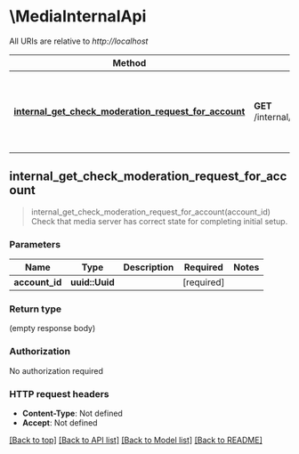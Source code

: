 # \MediaInternalApi

All URIs are relative to *http://localhost*

Method | HTTP request | Description
------------- | ------------- | -------------
[**internal_get_check_moderation_request_for_account**](MediaInternalApi.md#internal_get_check_moderation_request_for_account) | **GET** /internal/media_api/moderation/request/{account_id} | Check that media server has correct state for completing initial setup.



## internal_get_check_moderation_request_for_account

> internal_get_check_moderation_request_for_account(account_id)
Check that media server has correct state for completing initial setup.

### Parameters


Name | Type | Description  | Required | Notes
------------- | ------------- | ------------- | ------------- | -------------
**account_id** | **uuid::Uuid** |  | [required] |

### Return type

 (empty response body)

### Authorization

No authorization required

### HTTP request headers

- **Content-Type**: Not defined
- **Accept**: Not defined

[[Back to top]](#) [[Back to API list]](../README.md#documentation-for-api-endpoints) [[Back to Model list]](../README.md#documentation-for-models) [[Back to README]](../README.md)

